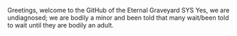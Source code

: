 Greetings, welcome to the GitHub of the Eternal Graveyard SYS
Yes, we are undiagnosed; we are bodily a minor and been told that many wait/been told to wait until they are bodily an adult.
